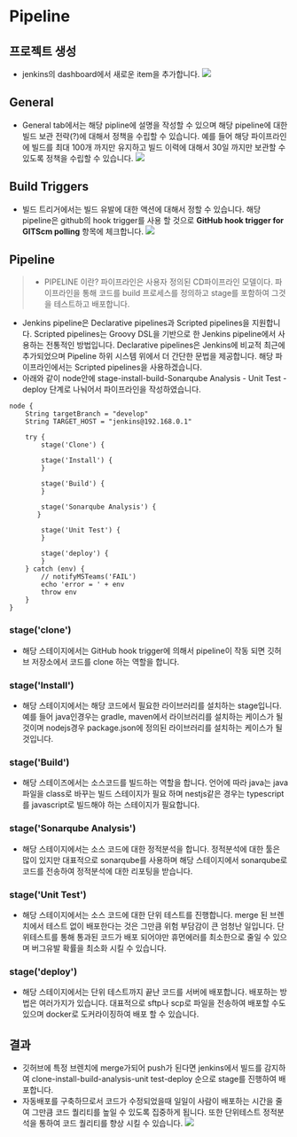 # Pipeline 
## 프로젝트 생성
- jenkins의 dashboard에서 새로운 item을 추가합니다.
![](https://velog.velcdn.com/images/hong-brother/post/cae72aac-1cff-4095-8cf9-a13d2b74d1ec/image.png)

## General
- General tab에서는 해당 pipline에 설명을 작성할 수 있으며 해당 pipeline에 대한 빌드 보관 전략(?)에 대해서 정책을 수립할 수 있습니다. 
예를 들어 해당 파이프라인에 빌드를 최대 100개 까지만 유지하고 빌드 이력에 대해서 30일 까지만 보관할 수 있도록 정책을 수립할 수 있습니다.
![](https://velog.velcdn.com/images/hong-brother/post/0677cad4-cbe3-4968-800f-c2973f3c3ee5/image.png)

## Build Triggers
- 빌드 트리거에서는 빌드 유발에 대한 액션에 대해서 정할 수 있습니다. 해당 pipeline은 github의 hook trigger를 사용 할 것으로 **GitHub hook trigger for GITScm polling** 항목에 체크합니다.
![](https://velog.velcdn.com/images/hong-brother/post/14b8a332-7f2a-44bc-9737-7d3fdfe74990/image.png)

## Pipeline
> - PIPELINE 이란?
파이프라인은 사용자 정의된 CD파이프라인 모델이다. 파이프라인을 통해 코드를 build 프로세스를 정의하고 stage를 포함하여 그것을 테스트하고 배포합니다.

- Jenkins pipeline은 Declarative pipelines과 Scripted pipelines을 지원합니다.
Scripted pipelines는 Groovy DSL을 기반으로 한 Jenkins pipeline에서 사용하는 전통적인 방법입니다.
Declarative pipelines은 Jenkins에 비교적 최근에 추가되었으며 Pipeline 하위 시스템 위에서 더 간단한 문법을 제공합니다.
해당 파이프라인에서는 Scripted pipelines을 사용하겠습니다.
- 아래와 같이 node안에 stage-install-build-Sonarqube Analysis - Unit Test - deploy 단계로 나눠어서 파이프라인을 작성하였습니다.
```
node {
    String targetBranch = "develop" 
    String TARGET_HOST = "jenkins@192.168.0.1"

    try {
        stage('Clone') {
        
        stage('Install') {
        }
        
        stage('Build') {
        }
        
        stage('Sonarqube Analysis') {
       }
       
        stage('Unit Test') {
        }
        
        stage('deploy') {
        }
    } catch (env) {
        // notifyMSTeams('FAIL')
        echo 'error = ' + env
        throw env
    }
}

```
### stage('clone')
- 해당 스테이지에서는 GitHub hook trigger에 의해서 pipeline이 작동 되면 깃허브 저장소에서 코드를 clone 하는 역할을 합니다.

### stage('Install')
- 해당 스테이지에서는 해당 코드에서 필요한 라이브러리를 설치하는 stage입니다. 예를 들어 java인경우는 gradle, maven에서 라이브러리를 설치하는 케이스가 될 것이며 nodejs경우 package.json에 정의된 라이브러리를 설치하는 케이스가 될 것입니다.

### stage('Build')
- 해당 스테이즈에서는 소스코드를 빌드하는 역할을 합니다. 언어에 따라 java는 java파일을 class로 바꾸는 빌드 스테이지가 필요 하며 nestjs같은 경우는 typescript를 javascript로 빌드해야 하는 스테이지가 필요합니다.

### stage('Sonarqube Analysis')
- 해당 스테이지에서는 소스 코드에 대한 정적분석을 합니다. 정적분석에 대한 툴은 많이 있지만 대표적으로 sonarqube를 사용하며 해당 스테이지에서 sonarqube로 코드를 전송하여 정적분석에 대한 리포팅을 받습니다.

### stage('Unit Test')
- 해당 스테이지에서는 소스 코드에 대한 단위 테스트를 진행합니다. merge 된 브렌치에서 테스트 없이 배포한다는 것은 그만큼 위험 부담감이 큰 엄청난 일입니다. 단위테스트를 통해 통과된 코드가 배포 되어야만 휴먼에러를 최소한으로 줄일 수 있으며 버그유발 확률을 최소화 시킬 수 있습니다.

### stage('deploy')
- 해당 스테이지에서는 단위 테스트까지 끝난 코드를 서버에 배포합니다. 배포하는 방법은 여러가지가 있습니다. 대표적으로 sftp나 scp로 파일을 전송하여 배포할 수도 있으며 docker로 도커라이징하여 배포 할 수 있습니다. 

## 결과 
- 깃허브에 특정 브렌치에 merge가되어 push가 된다면 jenkins에서 빌드를 감지하여 clone-install-build-analysis-unit test-deploy 순으로 stage를 진행하여 배포합니다.
- 자동배포를 구축하므로서 코드가 수정되었을때 일일이 사람이 배포하는 시간을 줄여 그만큼 코드 퀄리티를 높일 수 있도록 집중하게 됩니다. 또한 단위테스트 정적분석을 통하여 코드 퀄리티를 향상 시킬 수 있습니다.
![](https://velog.velcdn.com/images/hong-brother/post/6fef4553-9f71-4f5d-90d8-3d48d51cf4b1/image.png)


